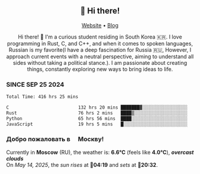 <h2 align="center">👋 Hi there!</h2>
<p align="center">
  <a href="https://urdekcah.ru">Website</a> •
  <a href="https://urdekcah.blog">Blog</a>
</p>

<p align="center">
  Hi there! 👋 I'm a curious student residing in South Korea 🇰🇷. I love programming in Rust, C, and C++, and when it comes to spoken languages, Russian is my favorite(I have a deep fascination for Russia 🇷🇺, However, I approach current events with a neutral perspective, aiming to understand all sides without taking a political stance.). I am passionate about creating things, constantly exploring new ways to bring ideas to life.
</p>

### SINCE SEP 25 2024
<!--START_SECTION:waka-->
<!--LAST_WAKA_UPDATE:2025-05-11 18:08:28-->
```txt
Total Time: 416 hrs 25 mins

C                          132 hrs 20 mins ███████▓░░░░░░░░░░░░░░░░░   30.92 %
Rust                       76 hrs 2 mins   ████▒░░░░░░░░░░░░░░░░░░░░   17.76 %
Python                     65 hrs 56 mins  ████░░░░░░░░░░░░░░░░░░░░░   15.40 %
JavaScript                 19 hrs 5 mins   █░░░░░░░░░░░░░░░░░░░░░░░░   04.46 %
```
<!--END_SECTION:waka-->

<h3>Добро пожаловать в <img src="https://cdn-icons-png.flaticon.com/512/197/197408.png" width="13"/> Москву!</h3>

<!--START_SECTION:weather:moscow-->
<!--LAST_WEATHER_UPDATE:2025-05-14 03:24:56-->
Currently in **Moscow** (RU), the weather is: **6.6°C** (feels like **4.0°C**), ***overcast clouds***<br/>
On *May 14, 2025*, the *sun rises* at 🌅**04:19** and *sets* at 🌇**20:32**.
<!--END_SECTION:weather-->
